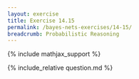 ```yaml
---
layout: exercise
title: Exercise 14.15
permalink: /bayes-nets-exercises/14-15/
breadcrumb: Probabilistic Reasoning
---
```


{% include mathjax_support %}

<div><i class="arrow-up" data-chapter="bayes-nets-exercises" data-exercise="ex_15" data-rating="0"></i></div>
{% include_relative question.md %}
